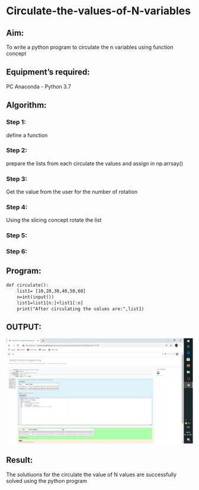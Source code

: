 # Circulate-the-values-of-N-variables
## Aim:
To write a python program to circulate the n variables using function concept
## Equipment’s required:
PC
Anaconda - Python 3.7
## Algorithm: 
### Step 1:
 define a function
### Step 2:
 prepare the lists from each circulate the values and assign in np.arrsay()
### Step 3: 
Get the value from the user for the number of rotation
### Step 4: 
Using the slicing concept rotate the list

### Step 5: 
### Step 6: 
## Program:
```
def circulate():
    list1= [10,20,30,40,50,60]
    n=int(input())
    list1=list1[n:]+list1[:n]
    print("After circulating the values are:",list1)
```
## OUTPUT:
![GitHub Logo](.//circulate.png)
## Result:
The solutiuons for the circulate the value of N values are successfully solved using the python program 